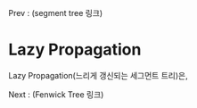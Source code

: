 Prev : (segment tree 링크)

# Lazy Propagation #

Lazy Propagation(느리게 갱신되는 세그먼트 트리)은, 

Next : (Fenwick Tree 링크)
